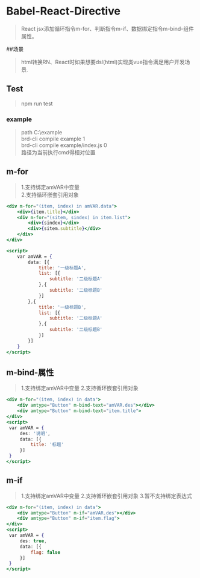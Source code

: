 # Babel-React-Directive
> React jsx添加循环指令m-for、判断指令m-if、数据绑定指令m-bind-组件属性。

##场景
> html转换RN、React时如果想要dsl(html)实现类vue指令满足用户开发场景.

## Test
> npm run test

### example 

> path C:\example <br/>
> brd-cli compile example 1 <br/>
> brd-cli compile example/index.js 0 <br/>
> 路径为当前执行cmd得相对位置 <br/>

## m-for

> 1.支持绑定amVAR中变量 <br/>
> 2.支持循环嵌套引用对象 <br/>

```jsx
<div m-for="(item, index) in amVAR.data">
    <div>{item.title}</div>
    <div m-for="(sitem, sindex) in item.list">
        <div>{sindex}</div>
        <div>{sitem.subtitle}</div>
    </div>
</div>

<script>
    var amVAR = {
        data: [{
            title: '一级标题A',
            list: [{
                subtitle: '二级标题A'
            },{
                subtitle: '二级标题B'
            }]
        },{
            title: '一级标题B',
            list: [{
                subtitle: '二级标题A'
            },{
                subtitle: '二级标题B'
            }]
        }]
    }
</script>
```

## m-bind-属性

> 1.支持绑定amVAR中变量
> 2.支持循环嵌套引用对象

```jsx
<div m-for="(item, index) in data">
    <div amtype="Button" m-bind-text="amVAR.des"></div>
    <div amtype="Button" m-bind-text="item.title">
</div>
<script>
 var amVAR = {
     des: '说明',
     data: [{
         title: '标题'
     }]
 }
</script>
```
## m-if

> 1.支持绑定amVAR中变量
> 2.支持循环嵌套引用对象
> 3.暂不支持绑定表达式

```jsx
<div m-for="(item, index) in data">
    <div amtype="Button" m-if="amVAR.des"></div>
    <div amtype="Button" m-if="item.flag">
</div>
<script>
 var amVAR = {
     des: true,
     data: [{
         flag: false
     }]
 }
</script>
```

